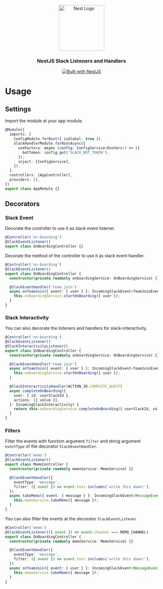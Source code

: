 <h1 align="center"></h1>

<div align="center">
  <a href="http://nestjs.com/" target="_blank">
    <img src="https://nestjs.com/img/logo_text.svg" width="150" alt="Nest Logo" />
  </a>
</div>

<h3 align="center">NestJS Slack Listeners and Handlers</h3>

<div align="center">
  <a href="https://nestjs.com" target="_blank">
    <img src="https://img.shields.io/badge/built%20with-NestJs-red.svg" alt="Built with NestJS">
  </a>
</div>

# Usage

## Settings

Import the module at your app module.

```typescript
@Module({
  imports: [
    ConfigModule.forRoot({ isGlobal: true }),
    SlackHandlerModule.forRootAsync({
      useFactory: async (config: ConfigService<EnvVars>) => ({
        botToken: config.get('SLACK_BOT_TOKEN'),
      }),
      inject: [ConfigService],
    }),
  ],
  controllers: [AppController],
  providers: [],
})
export class AppModule {}
```

## Decorators

### Slack Event

Decorate the controller to use it as slack event listener.

```typescript
@Controller('on-boarding')
@SlackEventListener()
export class OnBoardingController {}
```

Decorate the method of the controller to use it as slack event handler.

```typescript
@Controller('on-boarding')
@SlackEventListener()
export class OnBoardingController {
  constructor(private readonly onboardingService: OnBoardingService) {}

  @SlackEventHandler('team_join')
  async onTeamJoin({ event: { user } }: IncomingSlackEvent<TeamJoinEvent>) {
    this.onboardingService.startOnBoarding({ user });
  }
}
```

### Slack Interactivity

You can also decorate the listeners and handlers for slack-interactivity.

```typescript
@Controller('on-boarding')
@SlackEventListener()
@SlackInteractivityListener()
export class OnBoardingController {
  constructor(private readonly onboardingService: OnBoardingService) {}

  @SlackEventHandler('team_join')
  async onTeamJoin({ event: { user } }: IncomingSlackEvent<TeamJoinEvent>) {
    this.onboardingService.startOnBoarding({ user });
  }

  @SlackInteractivityHandler(ACTION_ID.COMPLETE_QUEST)
  async completeOnBoarding({
    user: { id: userSlackId },
    actions: [{ value }],
  }: IncomingSlackInteractivity) {
    return this.onboardingService.completeOnBoarding({ userSlackId, value });
  }
}
```

### Filters

Filter the events with function argument `filter` and string argument `eventType` of the decorator `SlackEventHandler`.

```typescript
@Controller('memo')
@SlackEventListener()
export class MemoController {
  constructor(private readonly memoService: MemoService) {}

  @SlackEventHandler({
    eventType: 'message',
    filter: ({ event }) => event.text.includes('write this down!'),
  })
  async takeMemo({ event: { message } }: IncomingSlackEvent<MessageEvent>) {
    this.memoService.takeMemo({ message });
  }
}
```

You can also filter the events at the decorator `SlackEventListener`

```typescript
@Controller('memo')
@SlackEventListener(({ event }) => event.channel === MEMO_CHANNEL)
export class OnBoardingController {
  constructor(private readonly memoService: MemoService) {}

  @SlackEventHandler({
    eventType: 'message',
    filter: ({ event }) => event.text.includes('write this down!'),
  })
  async onTeamJoin({ event: { user } }: IncomingSlackEvent<MessageEvent>) {
    this.memoService.takeMemo({ message });
  }
}
```
